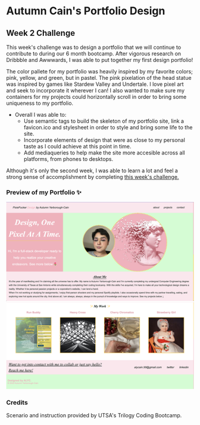 # Autumn Cain's Portfolio Design
## Week 2 Challenge

This week's challenge was to design a portfolio that we will continue to contribute to during our 6 month bootcamp. After vigorous research on Dribbble and Awwwards, I was able to put together my first design portfolio!

The color pallete for my portfolio was heavily inspired by my favorite colors; pink, yellow, and green, but in pastel. The pink pixelation of the head statue was inspired by games like Stardew Valley and Undertale. I love pixel art and seek to incorporate it wherever I can! I also wanted to make sure my containers for my projects could horizontally scroll in order to bring some uniqueness to my portfolio. 

- Overall I was able to:
    - Use semantic tags to build the skeleton of my portfolio site, link a favicon.ico and stylesheet in order to style and bring some life to the site.
    - Incorporate elements of design that were as close to my personal taste as I could achieve at this point in time.
    - Add mediaqueries to help make the site more accesible across all platforms, from phones to desktops.

Although it's only the second week, I was able to learn a lot and feel a strong sense of accomplishment by completing [this week's challenge.](https://pixiepucker.github.io/portfolio-design/)

### Preview of my Portfolio ✨
![screenshot showing top of the landing page of my portfolio](./assets/images/topportfolio.png)
![screenshot showing bottom of the landing page of my portfolio](./assets/images/bottomportfolio.png)

### Credits
Scenario and instruction provided by UTSA's Trilogy Coding Bootcamp.

